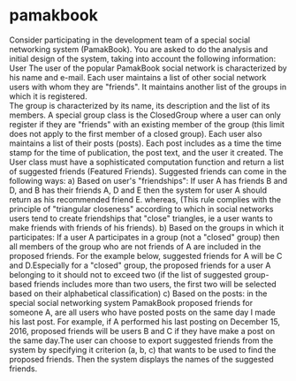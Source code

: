 # pamakbook

Consider participating in the development team of a special social networking system (PamakBook). 
You are asked to do the analysis and initial design of the system, taking into account the following information: 
    User 
    The user of the popular PamakBook social network is characterized by his name and e-mail. Each user maintains a list of other social network users with whom they are "friends". 
    It maintains another list of the groups in which it is registered.  
    The group is characterized by its name, its description and the list of its members. 
    A special group class is the ClosedGroup where a user can only register if they are "friends" with an existing member of the group (this limit does not apply to the first member of a closed group). 
    Each user also maintains a list of their posts (posts). Each post includes as a time the time stamp for the time of publication, the post text, and the user it created. 
    The User class must have a sophisticated computation function and return a list of suggested friends (Featured Friends). 
    Suggested friends can come in the following ways: 
    a) Based on user's "friendships": If user A has friends B and D, and B has their friends A, D and E then the system for user A should return as his recommended friend E. whereas, (This rule complies with the principle of "triangular closeness" according to which in social networks users tend to create friendships that "close" triangles, ie a user wants to make friends with friends of his friends).
    b) Based on the groups in which it participates: If a user A participates in a group (not a "closed" group) then all members of the group who are not friends of A are included in the proposed friends. For the example below, suggested friends for A will be C and D.Especially for a "closed" group, the proposed friends for a user A belonging to it should not to exceed two (if the list of suggested group-based friends includes more than two users, the first two will be selected based on their alphabetical classification) 
    c) Based on the posts: in the special social networking system PamakBook proposed friends for someone A, are all users who have posted posts on the same day I made his last post. For example, if A performed his last posting on December 15, 2016, proposed friends will be users B and C if they have make a post on the same day.The user can choose to export suggested friends from the system by specifying it criterion (a, b, c) that wants to be used to find the proposed friends. Then the system displays the names of the suggested friends.
